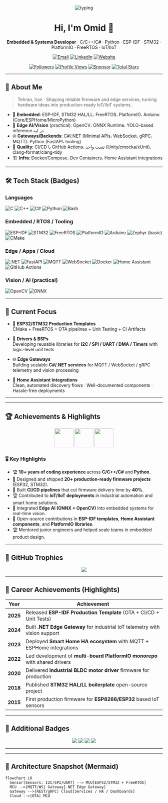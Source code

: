 <!--
  Replace YOUR_USERNAME, EMAIL_ADDRESS, WEBSITE_URL, LINKEDIN_URL
  Colors & shields are intentionally rich for a “pro/old user” vibe.
-->

<!-- Header / Typing -->
<p align="center">
  <img src="https://readme-typing-svg.demolab.com?font=Fira+Code&weight=600&size=22&pause=1200&color=2C2D84&center=true&vCenter=true&width=700&lines=Embedded+%26+Systems+Developer;C%2FC%2B%2B%2FC%23+%7C+Python+%7C+ESP-IDF+%7C+STM32+%7C+PlatformIO;IoT%2FIIoT%2C+Edge+AI%2C+Home+Assistant%2C+Reliability+first" alt="typing">
</p>

<h1 align="center">Hi, I'm <b>Omid</b> 👋</h1>
<p align="center"><b>Embedded & Systems Developer</b> · C/C++/C# · Python · ESP-IDF · STM32 · PlatformIO · FreeRTOS · IoT/IIoT</p>

<p align="center">
  <a href="mailto:EMAIL_ADDRESS"><img alt="Email" src="https://img.shields.io/badge/Email-omid40210%40gmail.com-EA4335?style=for-the-badge&logo=gmail&logoColor=white"></a>
  <a href="https://LINKEDIN_URL"><img alt="LinkedIn" src="https://img.shields.io/badge/LinkedIn-Connect-0A66C2?style=for-the-badge&logo=linkedin&logoColor=white"></a>
  <a href="https://WEBSITE_URL"><img alt="Website" src="https://img.shields.io/badge/Website-parspardaz.co-2C2D84?style=for-the-badge&logo=safari&logoColor=white"></a>
</p>

<p align="center">
  <a href="https://github.com/YOUR_USERNAME?tab=followers"><img alt="Followers" src="https://img.shields.io/github/followers/YOUR_USERNAME?style=flat&color=0b7285"></a>
  <a href="https://github.com/YOUR_USERNAME"><img alt="Profile Views" src="https://komarev.com/ghpvc/?username=YOUR_USERNAME&style=flat&color=2c2d84"></a>
  <a href="https://github.com/sponsors/YOUR_USERNAME"><img alt="Sponsor" src="https://img.shields.io/badge/Sponsor-❤-ff477e?style=flat"></a>
  <a href="https://github.com/YOUR_USERNAME?tab=repositories&sort=stargazers"><img alt="Total Stars" src="https://img.shields.io/github/stars/YOUR_USERNAME?affiliations=OWNER&style=flat&color=ffaa00"></a>
</p>

---

## 💫 About Me
> Tehran, Iran · Shipping reliable firmware and edge services; turning hardware ideas into production-ready IoT/IIoT systems.

- 🧩 **Embedded**: ESP-IDF, STM32 HAL/LL، FreeRTOS، PlatformIO، Arduino (Core/ESPHome/MicroPython)  
- 🧠 **Edge AI/Vision** (practical): OpenCV، ONNX Runtime، YOLO-based inference در لبه  
- 🌐 **Gateways/Backends**: C#/.NET (Minimal APIs، WebSocket، gRPC، MQTT)، Python (FastAPI، tooling)  
- 🧪 **Quality**: CI/CD با GitHub Actions، تست واحد (Unity/cmocka/xUnit)، clang-format/clang-tidy  
- 🏗 **Infra**: Docker/Compose، Dev Containers، Home Assistant integrations


---

## 🛠 Tech Stack (Badges)

### Languages
![C](https://img.shields.io/badge/C-00599C?logo=c&logoColor=white)
![C++](https://img.shields.io/badge/C%2B%2B-00599C?logo=cplusplus&logoColor=white)
![C#](https://img.shields.io/badge/C%23-239120?logo=dotnet&logoColor=white)
![Python](https://img.shields.io/badge/Python-3776AB?logo=python&logoColor=white)
![Bash](https://img.shields.io/badge/Bash-121011?logo=gnubash&logoColor=white)

### Embedded / RTOS / Tooling
![ESP-IDF](https://img.shields.io/badge/ESP--IDF-FF4B4B?logo=espressif&logoColor=white)
![STM32](https://img.shields.io/badge/STM32-03234B?logo=stmicroelectronics&logoColor=white)
![FreeRTOS](https://img.shields.io/badge/FreeRTOS-6CACE4?logo=freertos&logoColor=white)
![PlatformIO](https://img.shields.io/badge/PlatformIO-FF7F00?logo=platformio&logoColor=white)
![Arduino](https://img.shields.io/badge/Arduino-00979D?logo=arduino&logoColor=white)
![Zephyr (basic)](https://img.shields.io/badge/Zephyr-(basic)-512BD4?logo=zephyrproject&logoColor=white)
![CMake](https://img.shields.io/badge/CMake-064F8C?logo=cmake&logoColor=white)

### Edge / Apps / Cloud
![.NET](https://img.shields.io/badge/.NET-512BD4?logo=dotnet&logoColor=white)
![FastAPI](https://img.shields.io/badge/FastAPI-009688?logo=fastapi&logoColor=white)
![MQTT](https://img.shields.io/badge/MQTT-660066?logo=mqtt&logoColor=white)
![WebSocket](https://img.shields.io/badge/WebSocket-1F425F?logo=websocket&logoColor=white)
![Docker](https://img.shields.io/badge/Docker-2496ED?logo=docker&logoColor=white)
![Home Assistant](https://img.shields.io/badge/Home%20Assistant-41BDF5?logo=homeassistant&logoColor=white)
![GitHub Actions](https://img.shields.io/badge/GitHub%20Actions-181717?logo=githubactions&logoColor=white)

### Vision / AI (practical)
![OpenCV](https://img.shields.io/badge/OpenCV-5C3EE8?logo=opencv&logoColor=white)
![ONNX](https://img.shields.io/badge/ONNX%20Runtime-005CED?logo=onnx&logoColor=white)


---

## 🎯 Current Focus

- 🚀 **ESP32/STM32 Production Templates**  
  CMake + FreeRTOS + OTA pipelines + Unit Testing + CI Artifacts  

- 🔧 **Drivers & BSPs**  
  Developing reusable libraries for **I2C / SPI / UART / DMA / Timers** with logic-level unit tests  

- 🌐 **Edge Gateways**  
  Building scalable **C#/.NET services** for MQTT / WebSocket / gRPC telemetry and vision processing  

- 🏡 **Home Assistant Integrations**  
  Clean, automated discovery flows · Well-documented components · Hassle-free deployments  

---


---

## 🏆 Achievements & Highlights

<p align="center">
  <img src="https://img.icons8.com/fluency/96/trophy.png" width="60"/>
  <img src="https://img.icons8.com/color/96/medal.png" width="60"/>
  <img src="https://img.icons8.com/external-flaticons-flat-flat-icons/96/external-achievement-achievements-flaticons-flat-flat-icons.png" width="60"/>
</p>

### 🎖 Key Highlights
- 🏆 **10+ years of coding experience** across **C/C++/C#** and **Python**.  
- 🥇 Designed and shipped **20+ production-ready firmware projects** (ESP32, STM32).  
- 🏅 Built **CI/CD pipelines** that cut firmware delivery time by **40%**.  
- 🏆 Contributed to **IoT/IIoT deployments** in industrial automation and smart home solutions.  
- 🥇 Integrated **Edge AI (ONNX + OpenCV)** into embedded systems for real-time vision.  
- 🏅 Open-source contributions in **ESP-IDF templates**, **Home Assistant components**, and **PlatformIO libraries**.  
- 🏆 Mentored junior engineers and helped scale teams in embedded product design.  

---

## 🏅 GitHub Trophies

<p align="center">
  <img src="https://github-profile-trophy.vercel.app/?username=YOUR_USERNAME&theme=radical&margin-w=8&no-frame=true" />
</p>

---

## 🚀 Career Achievements (Highlights)

| Year | Achievement |
|------|-------------|
| **2025** | Released **ESP-IDF Production Template** (OTA + CI/CD + Unit Tests) |
| **2024** | Built **.NET Edge Gateway** for industrial IoT telemetry with vision support |
| **2023** | Deployed **Smart Home HA ecosystem** with MQTT + ESPHome integrations |
| **2022** | Led development of **multi-board PlatformIO monorepo** with shared drivers |
| **2020** | Delivered **industrial BLDC motor driver** firmware for production |
| **2018** | Published **STM32 HAL/LL boilerplate** open-source project |
| **2015** | First production firmware for **ESP8266/ESP32** based IoT sensors |

---

## 🥇 Additional Badges

<p align="center">
  <img src="https://img.shields.io/badge/Experience-10%2B%20Years-success?style=for-the-badge&logo=github"/>
  <img src="https://img.shields.io/badge/Firmware-20%2B%20Projects-blue?style=for-the-badge&logo=espressif"/>
  <img src="https://img.shields.io/badge/Open%20Source-Active%20Contributor-brightgreen?style=for-the-badge&logo=opensourceinitiative"/>
  <img src="https://img.shields.io/badge/Community-Mentor-yellow?style=for-the-badge&logo=handshake"/>
</p>

---

---
## 🧩 Architecture Snapshot (Mermaid)
```mermaid
flowchart LR
  Sensor[Sensors: I2C/SPI/UART] --> MCU[ESP32/STM32 + FreeRTOS]
  MCU -->|MQTT/WS| Gateway[.NET Edge Gateway]
  Gateway -->|REST/gRPC| Cloud[Services / HA / Dashboards]
  Cloud -->|OTA| MCU
